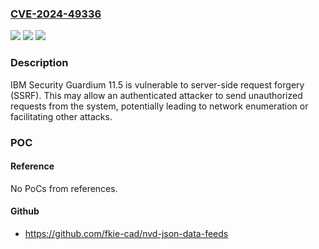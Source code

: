 ### [CVE-2024-49336](https://cve.mitre.org/cgi-bin/cvename.cgi?name=CVE-2024-49336)
![](https://img.shields.io/static/v1?label=Product&message=Security%20Guardium&color=blue)
![](https://img.shields.io/static/v1?label=Version&message=%3D%2011.5%20&color=brighgreen)
![](https://img.shields.io/static/v1?label=Vulnerability&message=CWE-918%20Server-Side%20Request%20Forgery%20(SSRF)&color=brighgreen)

### Description

IBM Security Guardium 11.5 is vulnerable to server-side request forgery (SSRF). This may allow an authenticated attacker to send unauthorized requests from the system, potentially leading to network enumeration or facilitating other attacks.

### POC

#### Reference
No PoCs from references.

#### Github
- https://github.com/fkie-cad/nvd-json-data-feeds

